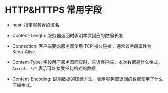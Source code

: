 <!--
 * @Author: Nettor
 * @Date: 2020-06-17 12:46:31
 * @LastEditors: Nettor
 * @LastEditTime: 2020-06-17 13:02:26
 * @Description: file content
-->

# HTTP&HTTPS 常用字段

- host: 指定服务器的域名

- Content-Length: 服务器返回时表明本次回应的数据长度

- Connection: 客户端要求服务器使用 TCP 持久链接，通常该字段属性为 Keep-Alive.

- Content-Type: 字段用于服务器回应时，告诉客户端，本次数据是什么格式。
  `Accept: */*` 表示可以接受任何格式的数据

- Content-Encoding: 说明数据的压缩方法。表示服务器返回的数据使用了什么压缩格式。
